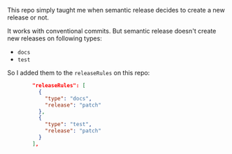 This repo simply taught me when semantic release decides to create a new release or not.

It works with conventional commits. But semantic release doesn't create new releases on following types:

- `docs`
- `test`

So I added them to the `releaseRules` on this repo:

```json
        "releaseRules": [
          {
            "type": "docs",
            "release": "patch"
          },
          {
            "type": "test",
            "release": "patch"
          }
        ],
```
